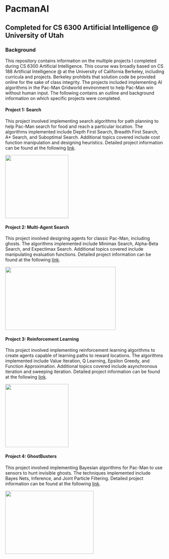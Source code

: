 # PacmanAI
## Completed for CS 6300 Artificial Intelligence @ University of Utah

### Background
This repository contains information on the multiple projects I completed during CS 6300 Artificial Intelligence. This course was broadly based on CS 188 Artificial Intelligence @ at the University of California Berkeley, including curricula and projects. Berkeley prohibits that solution code be provided online for the sake of class integrity. The projects included implementing AI algorithms in the Pac-Man Gridworld environment to help Pac-Man win without human input. The following contains an outline and background information on which specific projects were completed. 

#### Project 1: Search
This project involved implementing search algorithms for path planning to help Pac-Man search for food and reach a particular location. The algorithms implemented include Depth First Search, Breadth First Search, A* Search, and Suboptimal Search. Additional topics covered include cost function manipulation and designing heuristics. Detailed project information can be found at the following [link](https://inst.eecs.berkeley.edu/~cs188/fa21/project1/#question-8-3-points-suboptimal-search).

<img src = https://inst.eecs.berkeley.edu/~cs188/fa21/assets/images/maze.png width = "200" height = "200">

#### Project 2: Multi-Agent Search
This project involved designing agents for classic Pac-Man, including ghosts. The algorithms implemented include Minimax Search, Alpha-Beta Search, and Expectimax Search. Additional topics covered include manipulating evaluation functions. Detailed project information can be found at the following [link](https://inst.eecs.berkeley.edu/~cs188/fa21/project2/).

<img src = https://inst.eecs.berkeley.edu/~cs188/fa21/assets/images/pacman_multi_agent.png width = "350" height = "200">

#### Project 3: Reinforcement Learning
This project involved implementing reinforcement learning algorithms to create agents capable of learning paths to reward locations. The algorithms implemented include Value Iteration, Q Learning, Epsilon Greedy, and Function Approximation. Additional topics covered include asynchronous iteration and sweeping iteration. Detailed project information can be found at the following [link](https://inst.eecs.berkeley.edu/~cs188/fa21/project3/).

<img src = https://inst.eecs.berkeley.edu/~cs188/fa21/assets/images/discountgrid.png width = "200" height = "200">

#### Project 4: GhostBusters
This project involved implementing Bayesian algorithms for Pac-Man to use sensors to hunt invisible ghosts. The techniques implemented include Bayes Nets, Inference, and Joint Particle Filtering. Detailed project information can be found at the following [link](https://inst.eecs.berkeley.edu/~cs188/fa21/project4/).

<img src = https://inst.eecs.berkeley.edu/~cs188/fa21/assets/images/busters.png width = "280" height = "200">
